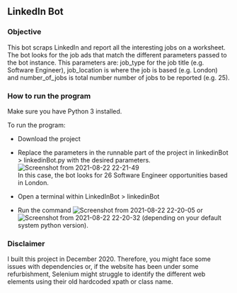 ## LinkedIn Bot

### Objective

This bot scraps LinkedIn and report all the interesting jobs on a worksheet. The bot looks for the job ads that match the different parameters passed to the bot instance. This parameters are: job_type for the job title (e.g. Software Engineer), job_location is where the job is based (e.g. London) and number_of_jobs is total number number of jobs to be reported (e.g. 25).

### How to run the program

Make sure you have Python 3 installed.

To run the program:
- Download the project
- Replace the parameters in the runnable part of the project in linkedinBot > linkedinBot.py with the desired parameters. ![Screenshot from 2021-08-22 22-21-49](https://user-images.githubusercontent.com/39555683/130370414-ad5b9ec6-ccf6-48cb-873e-e0b50e8a7da6.png) <br />In this case, the bot looks for 26 Software Engineer opportunities based in London.

- Open a terminal within LinkedInBot > linkedinBot
- Run the command ![Screenshot from 2021-08-22 22-20-05](https://user-images.githubusercontent.com/39555683/130370450-2089ff0d-8444-4fa6-befe-29d4cf650b5d.png) or ![Screenshot from 2021-08-22 22-20-32](https://user-images.githubusercontent.com/39555683/130370457-60106a08-8800-4303-802e-5aede700db65.png) (depending on your default system python version).

### Disclaimer

I built this project in December 2020. Therefore, you might face some issues with dependencies or, if the website has been under some refurbishment, Selenium might struggle to identify the different web elements using their old hardcoded xpath or class name.
